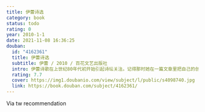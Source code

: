 ```yaml
---
title: 伊蕾诗选
category: book
status: todo
rating: 0
year: 2010-1-1
date: 2021-11-08 16:36:25
douban:
  id: "4162361"
  title: 伊蕾诗选
  subtitle: 伊蕾 / 2010 / 百花文艺出版社
  intro: 伊蕾诗歌在上世纪80年代初开始引起诗坛关注。记得那时她在一篇文章里把自己的创作追求说成是“情绪型、悲剧型、未来型”。所谓“未来”者，并非社会学意义上的“整体未来乌托邦”，而是超越形形色色的整体主义抒情，回到具体本真的个人。而树立个人生命体验的诗歌，在那时的中国诗坛还是受到压抑的未竟的事业。伊蕾所说的“未来”，指的是对自己孤独追寻的不计代价的自信，和对“未来”精神自由的读者的期待。上世纪70年代末80年代初，在《寻》、《爱的畏惧》、《你以为》、《绿树对暴风雨的迎接》、《火焰》、《闪电》等早期意象诗里，她写出了自己生命情绪的“客观对应物”。我们看到她生命内部的无边“海浪”的孤独和奋争，“你是被谁捆缚在大地上？每一块肌肉都在翻滚，爆发出自由的歌唱！”如果说这些早期抒情之作还略显“笼统”的话，不到两三年内很快伊蕾就找到了“个人的心灵辞源”——我指的是1984、1985年创作的大量作品《微雨》、《残破》、《野芭蕉》、《蓝色血》、《又见海鸥》、《苦木》、组诗《黄皮肤的旗帜》、《黄果树大瀑布》、《野餐》、《罗曼司》，如此等等。
  rating: 7.7
  cover: https://img1.doubanio.com/view/subject/l/public/s4098740.jpg
  link: https://book.douban.com/subject/4162361/
---
```


Via tw recommendation 